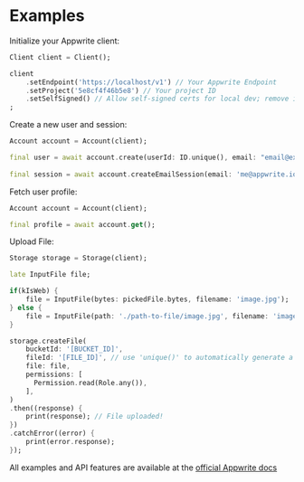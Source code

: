 # Examples

Initialize your Appwrite client:

```dart
Client client = Client();

client
    .setEndpoint('https://localhost/v1') // Your Appwrite Endpoint
    .setProject('5e8cf4f46b5e8') // Your project ID
    .setSelfSigned() // Allow self-signed certs for local dev; remove in production
;
```

Create a new user and session:

```dart
Account account = Account(client);

final user = await account.create(userId: ID.unique(), email: "email@example.com", password: "password", name: "Walter O'Brien");
 
final session = await account.createEmailSession(email: 'me@appwrite.io', password: 'password');

```

Fetch user profile:

```dart
Account account = Account(client);

final profile = await account.get();
```

Upload File:

```dart
Storage storage = Storage(client);

late InputFile file;

if(kIsWeb) {
    file = InputFile(bytes: pickedFile.bytes, filename: 'image.jpg');
} else {
    file = InputFile(path: './path-to-file/image.jpg', filename: 'image.jpg');
}

storage.createFile(
    bucketId: '[BUCKET_ID]',
    fileId: '[FILE_ID]', // use 'unique()' to automatically generate a unique ID
    file: file,
    permissions: [
      Permission.read(Role.any()),
    ],
)
.then((response) {
    print(response); // File uploaded!
})
.catchError((error) {
    print(error.response);
});
```

All examples and API features are available at the [official Appwrite docs](https://appwrite.io/docs)
